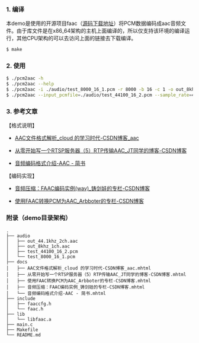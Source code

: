 
### 1. 编译

本demo是使用的开源项目faac（[源码下载地址](http://faac.sourceforge.net/)）将PCM数据编码成aac音频文件。由于库文件是在x86_64架构的主机上面编译的，所以仅支持该环境的编译运行，其他CPU架构的可以去访问上面的链接去下载编译。

```bash
$ make
```

### 2. 使用

```bash
$ ./pcm2aac -h
$ ./pcm2aac --help
$ ./pcm2aac -i ./audio/test_8000_16_1.pcm -r 8000 -b 16 -c 1 -o out_8khz_1ch.aac
$ ./pcm2aac --input_pcmfile=./audio/test_44100_16_2.pcm --sample_rate=44100 --sample_bits=16 --channels=2 --output_aacfile=out_44.1khz_2ch.aac
```

### 3. 参考文章

【格式说明】

- [AAC文件格式解析\_cloud 的学习时代-CSDN博客\_aac](https://blog.csdn.net/u013427969/article/details/53091594) 

- [从零开始写一个RTSP服务器（5）RTP传输AAC\_JT同学的博客-CSDN博客](https://blog.csdn.net/weixin_42462202/article/details/99200935) 

- [音频编码格式介绍-AAC - 简书](https://www.jianshu.com/p/515cb88fbc75) 

【编码实现】

- [音频压缩：FAAC编码实例(wav)\_铸剑娃的专栏-CSDN博客](https://blog.csdn.net/ssdsafsdsd/article/details/17758361) 

- [使用FAAC转换PCM为AAC\_Arbboter的专栏-CSDN博客](https://blog.csdn.net/arbboter/article/details/43152967) 


### 附录（demo目录架构）

```
.
├── audio
│   ├── out_44.1khz_2ch.aac
│   ├── out_8khz_1ch.aac
│   ├── test_44100_16_2.pcm
│   └── test_8000_16_1.pcm
├── docs
│   ├── AAC文件格式解析_cloud 的学习时代-CSDN博客_aac.mhtml
│   ├── 从零开始写一个RTSP服务器（5）RTP传输AAC_JT同学的博客-CSDN博客.mhtml
│   ├── 使用FAAC转换PCM为AAC_Arbboter的专栏-CSDN博客.mhtml
│   ├── 音频压缩：FAAC编码实例_铸剑娃的专栏-CSDN博客.mhtml
│   └── 音频编码格式介绍-AAC - 简书.mhtml
├── include
│   ├── faaccfg.h
│   └── faac.h
├── lib
│   └── libfaac.a
├── main.c
├── Makefile
└── README.md
```
